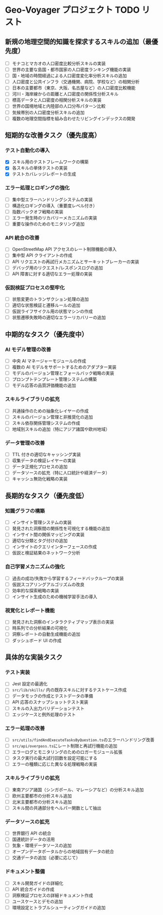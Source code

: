 # Geo-Voyager プロジェクト TODO リスト

## 新規の地理空間的知識を探求するスキルの追加（最優先度）

- [ ] モナコとマカオの人口密度比較分析スキルの実装
- [ ] 世界の主要な島国・都市国家の人口密度ランキング機能の実装
- [ ] 国・地域の時間経過による人口密度変化率分析スキルの追加
- [ ] 人口密度と公共インフラ（交通機関、病院、学校など）の相関分析
- [ ] 日本の主要都市（東京、大阪、名古屋など）の人口密度比較機能
- [ ] 河川・海岸線からの距離と人口密度の関係性分析スキル
- [ ] 標高データと人口密度の相関分析スキルの実装
- [ ] 世界の国境地域と内陸部の人口分布パターン比較
- [ ] 気候帯別の人口密度分析スキルの追加
- [ ] 複数の地理空間指標を組み合わせたリビングインデックスの開発

## 短期的な改善タスク（優先度高）

### テスト自動化の導入

- [x] スキル用のテストフレームワークの構築
- [x] 各スキルの単体テストの実装
- [x] テストカバレッジレポートの生成

### エラー処理とロギングの強化

- [ ] 集中型エラーハンドリングシステムの実装
- [ ] 構造化ロギングの導入（重要度レベル付き）
- [ ] 指数バックオフ戦略の実装
- [ ] エラー発生時のリカバリーメカニズムの実装
- [ ] 重要な操作のためのモニタリング追加

### API 統合の改善

- [ ] OpenStreetMap API アクセスのレート制限機能の導入
- [ ] 集中型 API クライアントの作成
- [ ] API リクエストの再試行メカニズムとサーキットブレーカーの実装
- [ ] デバッグ用のリクエスト/レスポンスログの追加
- [ ] API 障害に対する適切なエラー処理の実装

### 仮説検証プロセスの堅牢化

- [ ] 状態変更のトランザクション処理の追加
- [ ] 適切な状態検証と遷移ルールの追加
- [ ] 仮説ライフサイクル用の状態マシンの作成
- [ ] 状態遷移失敗時の適切なエラーリカバリーの追加

## 中期的なタスク（優先度中）

### AI モデル管理の改善

- [ ] 中央 AI マネージャーモジュールの作成
- [ ] 複数の AI モデルをサポートするためのアダプター実装
- [ ] モデルのバージョン管理とフォールバック戦略の実装
- [ ] プロンプトテンプレート管理システムの構築
- [ ] モデル応答の品質評価機能の追加

### スキルライブラリの拡充

- [ ] 共通操作のための抽象化レイヤーの作成
- [ ] スキルのバージョン管理と非推奨化の追加
- [ ] スキル依存関係管理システムの作成
- [ ] 地域別スキルの追加（特にアジア諸国や欧州地域）

### データ管理の改善

- [ ] TTL 付きの適切なキャッシング実装
- [ ] 収集データの検証レイヤーの実装
- [ ] データ正規化プロセスの追加
- [ ] データソースの拡充（特に人口統計や経済データ）
- [ ] キャッシュ無効化戦略の実装

## 長期的なタスク（優先度低）

### 知識グラフの構築

- [ ] インサイト管理システムの実装
- [ ] 発見された洞察間の関係性を可視化する機能の追加
- [ ] インサイト間の関係マッピングの実装
- [ ] 適切な分類とタグ付けの追加
- [ ] インサイトのクエリインターフェースの作成
- [ ] 仮説と検証結果のネットワーク分析

### 自己学習メカニズムの強化

- [ ] 過去の成功/失敗から学習するフィードバックループの実装
- [ ] 仮説スコアリングアルゴリズムの改良
- [ ] 効率的な探索戦略の実装
- [ ] インサイト生成のための機械学習手法の導入

### 視覚化とレポート機能

- [ ] 発見された洞察のインタラクティブマップ表示の実装
- [ ] 時系列での分析結果の可視化
- [ ] 洞察レポートの自動生成機能の追加
- [ ] ダッシュボード UI の作成

## 具体的な実装タスク

### テスト実装

- [ ] Jest 設定の最適化
- [ ] `src/lib/skills/` 内の既存スキルに対するテストケース作成
- [ ] データモックの作成とテストデータの準備
- [ ] API 応答のスナップショットテスト実装
- [ ] スキルの入出力バリデーションテスト
- [ ] エッジケースと例外処理のテスト

### エラー処理の改善

- [ ] `src/utils/findAndExecuteTasksByQuestion.ts`のエラーハンドリング改善
- [ ] `src/api/overpass.ts`にレート制限と再試行機能の追加
- [ ] エラーログとモニタリングのためのロガーモジュール拡張
- [ ] タスク実行の最大試行回数を設定可能にする
- [ ] エラーの種類に応じた異なる処理戦略の実装

### スキルライブラリの拡充

- [ ] 東南アジア諸国（シンガポール、マレーシアなど）の分析スキル追加
- [ ] 欧州主要都市の分析スキル追加
- [ ] 北米主要都市の分析スキル追加
- [ ] スキル間の共通部分をヘルパー関数として抽出

### データソースの拡充

- [ ] 世界銀行 API の統合
- [ ] 国連統計データの活用
- [ ] 気象・環境データソースの追加
- [ ] オープンデータポータルからの地域固有データの統合
- [ ] 交通データの追加（必要に応じて）

### ドキュメント整備

- [ ] スキル開発ガイドの詳細化
- [ ] API 統合ガイドの作成
- [ ] 洞察検証プロセスの詳細ドキュメント作成
- [ ] ユースケースとデモの追加
- [ ] 環境設定とトラブルシューティングガイドの追加
